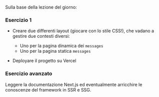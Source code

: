 Sulla base della lezione del giorno:

### Esercizio 1

- Creare due differenti layout (giocare con lo stile CSS!), che vadano a gestire due contesti diversi:

  - Uno per la pagina dinamica dei `messages`
  - Uno per la pagina statica `messages`

- Deployare il progetto su Vercel

### Esercizio avanzato

Leggere la documentazione Next.js ed eventualmente arricchire le conoscenze del framework in SSR e SSG.
